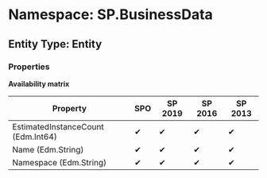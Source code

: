 # Namespace: SP.BusinessData
## Entity Type: Entity

### Properties

**Availability matrix**

Property | SPO | SP 2019 | SP 2016 | SP 2013
----------|-----|---------|---------|--------
EstimatedInstanceCount (Edm.Int64) | ✔ | ✔ | ✔ | ✔
Name (Edm.String) | ✔ | ✔ | ✔ | ✔
Namespace (Edm.String) | ✔ | ✔ | ✔ | ✔

